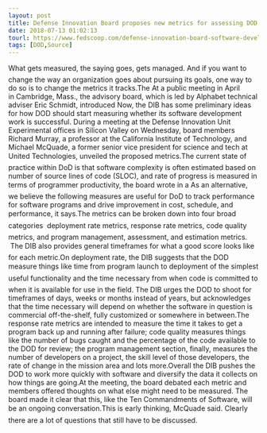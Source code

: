 ```yaml
---
layout: post
title: Defense Innovation Board proposes new metrics for assessing DOD software development
date: 2018-07-13 01:02:13
tourl: https://www.fedscoop.com/defense-innovation-board-software-development-metrics/
tags: [DOD,Source]
---
```

What gets measured, the saying goes, gets managed. And if you want to change the way an organization goes about pursuing its goals, one way to do so is to change the metrics it tracks.The At a public meeting in April in Cambridge, Mass., the advisory board, which is led by Alphabet technical adviser Eric Schmidt, introduced Now, the DIB has some preliminary ideas for how DOD should start measuring whether its software development work is successful. During a meeting at the Defense Innovation Unit Experimental offices in Silicon Valley on Wednesday, board members Richard Murray, a professor at the California Institute of Technology, and Michael McQuade, a former senior vice president for science and tech at United Technologies, unveiled the proposed metrics.The current state of practice within DoD is that software complexity is often estimated based on number of source lines of code (SLOC), and rate of progress is measured in terms of programmer productivity, the board wrote in a As an alternative, we believe the following measures are useful for DoD to track performance for software programs and drive improvement in cost, schedule, and performance, it says.The metrics can be broken down into four broad categories  deployment rate metrics, response rate metrics, code quality metrics, and program management, assessment, and estimation metrics.  The DIB also provides general timeframes for what a good score looks like for each metric.On deployment rate, the DIB suggests that the DOD measure things like time from program launch to deployment of the simplest useful functionality and the time necessary from when code is committed to when it is available for use in the field. The DIB urges the DOD to shoot for timeframes of days, weeks or months instead of years, but acknowledges that the time necessary will depend on whether the software in question is commercial off-the-shelf, fully customized or somewhere in between.The response rate metrics are intended to measure the time it takes to get a program back up and running after failure; code quality measures things like the number of bugs caught and the percentage of the code available to the DOD for review; the program management section, finally, measures the number of developers on a project, the skill level of those developers, the rate of change in the mission area and lots more.Overall the DIB pushes the DOD to work more quickly with software and diversify the data it collects on how things are going.At the meeting, the board debated each metric and members offered thoughts on what else might need to be measured. The board made it clear that this, like the Ten Commandments of Software, will be an ongoing conversation.This is early thinking, McQuade said. Clearly there are a lot of questions that still have to be discussed.